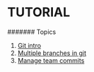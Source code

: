 # TUTORIAL


####### Topics

1. [Git intro](INTRO.md)
2. [Multiple branches in git](docs/gitbranches)
3. [Manage team commits](docs/teamcommit)
